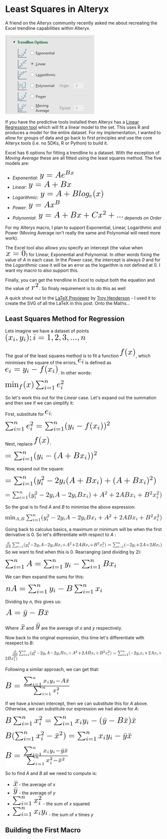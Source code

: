 # Least Squares in Alteryx

A friend on the Alteryx community recently asked me about recreating the Excel trendline capabilities within Alteryx. 

![Excel Options](assets/least-squares/excel-options.png)

If you have the predictive tools installed then Alteryx has a [Linear Regression tool](https://help.alteryx.com/2018.2/lm.htm) which will fit a linear model to the set. This uses R and produces a model for the entire dataset. For my implementation, I wanted to allow for groups of data and go back to first principles and use the core Alteryx tools (i.e. no SDKs, R or Python) to build it.

Excel has 6 options for fitting a trendline to a dataset. With the exception of *Moving Average* these are all fitted using the least squares method. The five models are:

- *Exponential*: ![$y=Ae^{Bx}$](assets/least-squares/exp.svg)
- *Linear*: ![$y=A+Bx$](assets/least-squares/lin.svg)
- *Logarithmic*: ![$y=A+Blog_e(x)$](assets/least-squares/log.svg)
- *Power*: ![$y=Ax^B$](assets/least-squares/pow.svg)
- *Polynomial*: ![$y=A+Bx+Cx^2+...$](assets/least-squares/poly.svg) *depends on Order*

For my Alteryx macro, I plan to support Exponential, Linear, Logarithmic and Power (Moving Average isn't really the same and Polynomial will need more work). 

The Excel tool also allows you specify an intercept (the value when ![$(x=0)$](assets/least-squares/x_0.svg)) for Linear, Exponential and Polynomial. In other words fixing the value of *A* in each case. In the *Power* case, the intercept is always *0* and for the *Logarithmic* case it will be an error as the logarithm is not defined at 0. I want my macro to also support this.

Finally, you can get the trendline in Excel to output both the equation and the value of ![$r^2$](assets/least-squares/r2.svg). So finaly requirement is to do this as well

A quick shout out to the [LaTeX Previewer](http://www.tlhiv.org/ltxpreview/) by [Troy Henderson](http://www.tlhiv.org/) - I used it to create the SVG of all the LaTeX in this post. Onto the Maths...

## Least Squares Method for Regression

Lets imagine we have a dataset of points ![$(x_i, y_i)$](assets/least-squares/xy.svg). 

The goal of the least squares method is to fit a function ![$f(x)$](assets/least-squares/fx.svg), which minimises the square of the errors, ![$e_i](assets/least-squares/e.svg), where ![$e_i](assets/least-squares/e.svg) is defined as ![$e_i=y_i-f(x_i)$](assets/least-squares/ei.svg). In other words:

![$\min_f(x) \sum_{i=1}^{n} e_i^2$](assets/least-squares/min_ei.svg)

So let's work this out for the *Linear* case. Let's expand out the summation and then see if we can simplify it:

First, substitute for ![$e_i](assets/least-squares/e.svg):

![$\sum_{i=1}^{n} e_i^2=\sum_{i=1}^{n} (y_i-f(x_i))^2$](assets/least-squares/sum_ei_yi.svg)

Next, replace ![$f(x)$](assets/least-squares/fx.svg):

![$ =\sum_{i=1}^{n} (y_i-(A+Bx_i))^2$](assets/least-squares/sum_ei_lin.svg)

Now, expand out the square:

![$ =\sum_{i=1}^{n} (y_i^2-2y_i(A+Bx_i)+(A+Bx_i)^2)$](assets/least-squares/sum_ei_lin2.svg)

![$ =\sum_{i=1}^{n} (y_i^2-2y_iA-2y_i Bx_i+A^2+2ABx_i+B^2x_i^2)$](assets/least-squares/sum_ei_lin3.svg)

So the goal is to find *A* and *B* to minimise the above expression: 

![$\min_{A,B} \sum_{i=1}^{n} (y_i^2-2y_iA-2y_i Bx_i+A^2+2ABx_i+B^2x_i^2)$](assets/least-squares/min_ei_lin3.svg)

Going back to calculus basics, a maximum or minimum will be when the first derivative is 0. So let's differentiate with respect to *A* :

![$\frac{\partial }{\partial A}  \sum_{i=1}^{n} (y_i^2-2y_iA-2y_i Bx_i+A^2+2ABx_i+B^2x_i^2)=\sum_{i=1}^{n} (-2y_i+2A+2Bx_i)$](assets/least-squares/da_lin.svg)
So we want to find when this is 0. Rearranging (and dividing by 2):

![$\sum_{i=1}^{n} A=\sum_{i=1}^{n}y_i-\sum_{i=1}^{n}Bx_i$](assets/least-squares/da_lin2.svg)

We can then expand the sums for this:

![$nA=\sum_{i=1}^{n}y_i-B\sum_{i=1}^{n}x_i$](assets/least-squares/da_lin3.svg)

Dividing by *n*, this gives us:

![$A=\bar{y}-B\bar{x}$](assets/least-squares/da_lin4.svg)

Where ![$\bar{x}$](assets/least-squares/x_bar.svg) and ![$\bar{y}$](assets/least-squares/y_bar.svg) are the average of *x* and *y* respectively.

Now back to the original expression, this time let's differentiate with resepect to *B*:

![$\frac{\partial}{\partial B} \sum_{i=1}^{n} (y_i^2-2y_iA-2y_i Bx_i+A^2+2ABx_i+B^2x_i^2)=\sum_{i=1}^{n} (-2y_i x_i+2Ax_i+2Bx_i^2)$](assets/least-squares/db_lin.svg)

Following a similar approach, we can get that:

![$B=\frac{\sum_{i=1}^{n}x_i y_i-A\bar{x}}{\sum_{i=1}^{n}x_i^2}$](assets/least-squares/db_lin2.svg)

If we have a known intercept, then we can substitute this for *A* above. Otherwise, we can substitute our expression we had above for *A*:

![$B\sum_{i=1}^{n}x_i^2=\sum_{i=1}^{n}x_i y_i-(\bar{y}-B\bar{x})\bar{x}$](assets/least-squares/db_lin3.svg)

![$B(\sum_{i=1}^{n}x_i^2-\bar{x}^2)=\sum_{i=1}^{n}x_i y_i-\bar{y}\bar{x}$](assets/least-squares/db_lin4.svg)

![$B=\frac{\sum_{i=1}^{n}x_i y_i-\bar{y}\bar{x}}{\sum_{i=1}^{n}x_i^2-\bar{x}^2}$](assets/least-squares/db_lin5.svg)

So to find *A* and *B* all we need to compute is:

- ![$\bar{x}$](assets/least-squares/x_bar.svg) - the average of *x*
- ![$\bar{y}$](assets/least-squares/y_bar.svg) - the average of *y*
- ![$\sum_{i=1}^{n}x_i^2$](assets/least-squares/sum_x_sq.svg) - the sum of *x* squared
- ![$\sum_{i=1}^{n}x_i^2$](assets/least-squares/sum_xy.svg) - the sum of *x* times *y*

## Building the First Macro